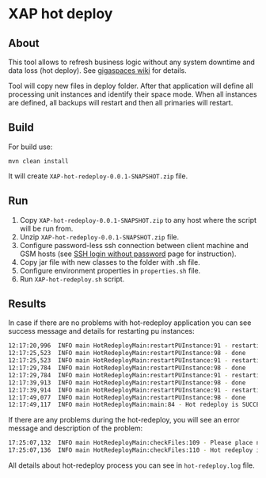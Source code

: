 XAP hot deploy
===

About
---
This tool allows to refresh business logic without any system downtime and data loss (hot deploy).
See [gigaspaces wiki] for details.

Tool will copy new files in deploy folder. After that application will define all processing unit instances and identify their space mode.
When all instances are defined, all backups will restart and then all primaries will restart. 

Build
---
For build use:

    mvn clean install 
It will create `XAP-hot-redeploy-0.0.1-SNAPSHOT.zip` file.

Run
---

1. Copy `XAP-hot-redeploy-0.0.1-SNAPSHOT.zip` to any host where the script will be run from. 
2. Unzip `XAP-hot-redeploy-0.0.1-SNAPSHOT.zip` file.
3. Configure password-less ssh connection between client machine and GSM hosts (see [SSH login without password] page for instruction).
4. Copy jar file with new classes to the folder with .sh file.
5. Configure environment properties in `properties.sh` file.
6. Run `XAP-hot-redeploy.sh` script.

Results
---
In case if there are no problems with hot-redeploy application you can see success message and details for restarting pu instances: 
```sh
12:17:20,996  INFO main HotRedeployMain:restartPUInstance:91 - restarting instance 1 on localhost GSC PID:31791 mode:backup...
12:17:25,523  INFO main HotRedeployMain:restartPUInstance:98 - done
12:17:25,523  INFO main HotRedeployMain:restartPUInstance:91 - restarting instance 2 on localhost GSC PID:31794 mode:backup...
12:17:29,784  INFO main HotRedeployMain:restartPUInstance:98 - done
12:17:29,784  INFO main HotRedeployMain:restartPUInstance:91 - restarting instance 2 on localhost GSC PID:31791 mode:primary...
12:17:39,913  INFO main HotRedeployMain:restartPUInstance:98 - done
12:17:39,914  INFO main HotRedeployMain:restartPUInstance:91 - restarting instance 1 on localhost GSC PID:31794 mode:primary...
12:17:49,077  INFO main HotRedeployMain:restartPUInstance:98 - done
12:17:49,117  INFO main HotRedeployMain:main:84 - Hot redeploy is SUCCESS
```

If there are any problems during the hot-redeploy, you will see an error message and description of the problem:
```sh
17:25:07,132  INFO main HotRedeployMain:checkFiles:109 - Please place new files on all GSM machines and try again.
17:25:07,136  INFO main HotRedeployMain:checkFiles:110 - Hot redeploy is FAILURE
```

All details about hot-redeploy process you can see in `hot-redeploy.log` file.

[gigaspaces wiki]:http://wiki.gigaspaces.com/wiki/display/XAP96/Deploying+onto+the+Service+Grid#DeployingontotheServiceGrid-HotDeploy
[SSH login without password]:http://www.linuxproblem.org/art_9.html
